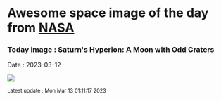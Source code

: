 
# Awesome space image of the day from [NASA](https://api.nasa.gov/)

### Today image : Saturn's Hyperion: A Moon with Odd Craters
Date : 2023-03-12

![](https://apod.nasa.gov/apod/image/2303/hyperion_cassini_1024.jpg)

<small>Latest update : Mon Mar 13 01:11:17 2023</small>
        